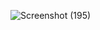 ![Screenshot (195)](https://user-images.githubusercontent.com/113746515/221465660-573898c2-4ae0-48ba-a113-76824588c5cb.png)
